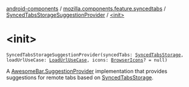 [android-components](../../index.md) / [mozilla.components.feature.syncedtabs](../index.md) / [SyncedTabsStorageSuggestionProvider](index.md) / [&lt;init&gt;](./-init-.md)

# &lt;init&gt;

`SyncedTabsStorageSuggestionProvider(syncedTabs: `[`SyncedTabsStorage`](../../mozilla.components.feature.syncedtabs.storage/-synced-tabs-storage/index.md)`, loadUrlUseCase: `[`LoadUrlUseCase`](../../mozilla.components.feature.session/-session-use-cases/-load-url-use-case/index.md)`, icons: `[`BrowserIcons`](../../mozilla.components.browser.icons/-browser-icons/index.md)`? = null)`

A [AwesomeBar.SuggestionProvider](../../mozilla.components.concept.awesomebar/-awesome-bar/-suggestion-provider/index.md) implementation that provides suggestions for remote tabs
based on [SyncedTabsStorage](../../mozilla.components.feature.syncedtabs.storage/-synced-tabs-storage/index.md).

